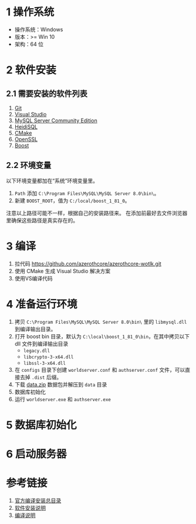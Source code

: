 
# 1 操作系统
* 操作系统：Windows
* 版本：>= Win 10
* 架构：64 位

# 2 软件安装

## 2.1 需要安装的软件列表
1. [Git](https://git-scm.com/download/win)
2. [Visual Studio](https://visualstudio.microsoft.com/downloads)
3. [MySQL Server Community Edition](https://dev.mysql.com/downloads/mysql/8.0.html)
4. [HeidiSQL](https://www.heidisql.com/download.php)
5. [CMake](https://cmake.org/download/)
6. [OpenSSL](http://www.slproweb.com/products/Win32OpenSSL.html)
7. [Boost](https://sourceforge.net/projects/boost/files/boost-binaries/1.81.0/boost_1_81_0-msvc-14.3-64.exe/download)

## 2.2 环境变量
以下环境变量都加在“系统”环境变量里。
1. `Path` 添加 `C:\Program Files\MySQL\MySQL Server 8.0\bin\`。
2. 新建 `BOOST_ROOT`，值为 `C:/local/boost_1_81_0`。

注意以上路径可能不一样，根据自己的安装路径来。
在添加前最好去文件浏览器里确保这些路径是真实存在的。

# 3 编译
1. 拉代码 https://github.com/azerothcore/azerothcore-wotlk.git
2. 使用 CMake 生成 Visual Studio 解决方案
3. 使用VS编译代码

# 4 准备运行环境
1. 拷贝 `C:\Program Files\MySQL\MySQL Server 8.0\bin\` 里的 `libmysql.dll` 到编译输出目录。
2. 打开 boost bin 目录，默认为 `C:\local\boost_1_81_0\bin`，在其中拷贝以下 dll 文件到编译输出目录
	* `legacy.dll`
	* `libcrypto-3-x64.dll`
	* `libssl-3-x64.dll`
3. 在 `configs` 目录下创建 `worldserver.conf` 和 `authserver.conf` 文件，可以直接去掉 `.dist` 后缀。
4. 下载 [data.zip](https://github.com/wowgaming/client-data/releases/) 数据包并解压到 `data` 目录
4. 数据库初始化
5. 运行 `worldserver.exe` 和 `authserver.exe`

# 5 数据库初始化

# 6 启动服务器


# 参考链接
1. [官方编译安装总目录](https://www.azerothcore.org/wiki/installation#azerothcore-classic-setup)
2. [软件安装说明](https://www.azerothcore.org/wiki/windows-requirements)
3. [编译说明](https://www.azerothcore.org/wiki/windows-core-installation)
